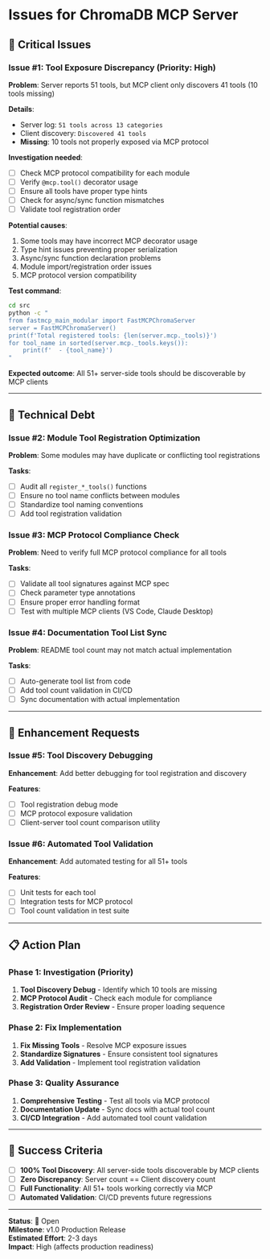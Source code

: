 # Issues for ChromaDB MCP Server

## 🐛 Critical Issues

### Issue #1: Tool Exposure Discrepancy (Priority: High)
**Problem**: Server reports 51 tools, but MCP client only discovers 41 tools (10 tools missing)

**Details**:
- Server log: `51 tools across 13 categories`
- Client discovery: `Discovered 41 tools`
- **Missing**: 10 tools not properly exposed via MCP protocol

**Investigation needed**:
- [ ] Check MCP protocol compatibility for each module
- [ ] Verify `@mcp.tool()` decorator usage
- [ ] Ensure all tools have proper type hints
- [ ] Check for async/sync function mismatches
- [ ] Validate tool registration order

**Potential causes**:
1. Some tools may have incorrect MCP decorator usage
2. Type hint issues preventing proper serialization
3. Async/sync function declaration problems
4. Module import/registration order issues
5. MCP protocol version compatibility

**Test command**:
```bash
cd src
python -c "
from fastmcp_main_modular import FastMCPChromaServer
server = FastMCPChromaServer()
print(f'Total registered tools: {len(server.mcp._tools)}')
for tool_name in sorted(server.mcp._tools.keys()):
    print(f'  - {tool_name}')
"
```

**Expected outcome**: All 51+ server-side tools should be discoverable by MCP clients

---

## 🔧 Technical Debt

### Issue #2: Module Tool Registration Optimization
**Problem**: Some modules may have duplicate or conflicting tool registrations

**Tasks**:
- [ ] Audit all `register_*_tools()` functions
- [ ] Ensure no tool name conflicts between modules
- [ ] Standardize tool naming conventions
- [ ] Add tool registration validation

### Issue #3: MCP Protocol Compliance Check
**Problem**: Need to verify full MCP protocol compliance for all tools

**Tasks**:
- [ ] Validate all tool signatures against MCP spec
- [ ] Check parameter type annotations
- [ ] Ensure proper error handling format
- [ ] Test with multiple MCP clients (VS Code, Claude Desktop)

### Issue #4: Documentation Tool List Sync
**Problem**: README tool count may not match actual implementation

**Tasks**:
- [ ] Auto-generate tool list from code
- [ ] Add tool count validation in CI/CD
- [ ] Sync documentation with actual implementation

---

## 🚀 Enhancement Requests

### Issue #5: Tool Discovery Debugging
**Enhancement**: Add better debugging for tool registration and discovery

**Features**:
- [ ] Tool registration debug mode
- [ ] MCP protocol exposure validation
- [ ] Client-server tool count comparison utility

### Issue #6: Automated Tool Validation
**Enhancement**: Add automated testing for all 51+ tools

**Features**:
- [ ] Unit tests for each tool
- [ ] Integration tests for MCP protocol
- [ ] Tool count validation in test suite

---

## 📋 Action Plan

### Phase 1: Investigation (Priority)
1. **Tool Discovery Debug** - Identify which 10 tools are missing
2. **MCP Protocol Audit** - Check each module for compliance
3. **Registration Order Review** - Ensure proper loading sequence

### Phase 2: Fix Implementation
1. **Fix Missing Tools** - Resolve MCP exposure issues
2. **Standardize Signatures** - Ensure consistent tool signatures
3. **Add Validation** - Implement tool registration validation

### Phase 3: Quality Assurance
1. **Comprehensive Testing** - Test all tools via MCP protocol
2. **Documentation Update** - Sync docs with actual tool count
3. **CI/CD Integration** - Add automated tool count validation

---

## 🎯 Success Criteria

- [ ] **100% Tool Discovery**: All server-side tools discoverable by MCP clients
- [ ] **Zero Discrepancy**: Server count == Client discovery count
- [ ] **Full Functionality**: All 51+ tools working correctly via MCP
- [ ] **Automated Validation**: CI/CD prevents future regressions

---

**Status**: 🔴 Open  
**Milestone**: v1.0 Production Release  
**Estimated Effort**: 2-3 days  
**Impact**: High (affects production readiness)
